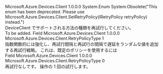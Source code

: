 <Type Name="RetryPolicyType" FullName="Microsoft.Azure.Devices.Client.RetryPolicyType">
  <TypeSignature Language="C#" Value="public enum RetryPolicyType" />
  <TypeSignature Language="ILAsm" Value=".class public auto ansi sealed RetryPolicyType extends System.Enum" />
  <TypeSignature Language="DocId" Value="T:Microsoft.Azure.Devices.Client.RetryPolicyType" />
  <TypeSignature Language="VB.NET" Value="Public Enum RetryPolicyType" />
  <TypeSignature Language="F#" Value="type RetryPolicyType = " />
  <AssemblyInfo>
    <AssemblyName>Microsoft.Azure.Devices.Client</AssemblyName>
    <AssemblyVersion>1.0.0.0</AssemblyVersion>
  </AssemblyInfo>
  <Base>
    <BaseTypeName>System.Enum</BaseTypeName>
  </Base>
  <Attributes>
    <Attribute>
      <AttributeName>System.Obsolete("This enum has been deprecated.  Please use Microsoft.Azure.Devices.Client.SetRetryPolicy(IRetryPolicy retryPolicy) instead.")</AttributeName>
    </Attribute>
  </Attributes>
  <Docs>
    <summary>
            DeviceClient でサポートされる方法の種類を再試行してください。
            </summary>
    <remarks>To be added.</remarks>
  </Docs>
  <Members>
    <Member MemberName="Exponential_Backoff_With_Jitter">
      <MemberSignature Language="C#" Value="Exponential_Backoff_With_Jitter" />
      <MemberSignature Language="ILAsm" Value=".field public static literal valuetype Microsoft.Azure.Devices.Client.RetryPolicyType Exponential_Backoff_With_Jitter = int32(1)" />
      <MemberSignature Language="DocId" Value="F:Microsoft.Azure.Devices.Client.RetryPolicyType.Exponential_Backoff_With_Jitter" />
      <MemberSignature Language="VB.NET" Value="Exponential_Backoff_With_Jitter" />
      <MemberSignature Language="F#" Value="Exponential_Backoff_With_Jitter = 1" Usage="Microsoft.Azure.Devices.Client.RetryPolicyType.Exponential_Backoff_With_Jitter" />
      <MemberType>Field</MemberType>
      <AssemblyInfo>
        <AssemblyName>Microsoft.Azure.Devices.Client</AssemblyName>
        <AssemblyVersion>1.0.0.0</AssemblyVersion>
      </AssemblyInfo>
      <ReturnValue>
        <ReturnType>Microsoft.Azure.Devices.Client.RetryPolicyType</ReturnType>
      </ReturnValue>
      <MemberValue>1</MemberValue>
      <Docs>
        <summary>
            指数関数的には強化し、再試行間隔と再試行の間隔で遅延をランダムな値を追加する再試行戦略。
            これは、既定のポリシーを使用するには
            </summary>
      </Docs>
    </Member>
    <Member MemberName="No_Retry">
      <MemberSignature Language="C#" Value="No_Retry" />
      <MemberSignature Language="ILAsm" Value=".field public static literal valuetype Microsoft.Azure.Devices.Client.RetryPolicyType No_Retry = int32(0)" />
      <MemberSignature Language="DocId" Value="F:Microsoft.Azure.Devices.Client.RetryPolicyType.No_Retry" />
      <MemberSignature Language="VB.NET" Value="No_Retry" />
      <MemberSignature Language="F#" Value="No_Retry = 0" Usage="Microsoft.Azure.Devices.Client.RetryPolicyType.No_Retry" />
      <MemberType>Field</MemberType>
      <AssemblyInfo>
        <AssemblyName>Microsoft.Azure.Devices.Client</AssemblyName>
        <AssemblyVersion>1.0.0.0</AssemblyVersion>
      </AssemblyInfo>
      <ReturnValue>
        <ReturnType>Microsoft.Azure.Devices.Client.RetryPolicyType</ReturnType>
      </ReturnValue>
      <MemberValue>0</MemberValue>
      <Docs>
        <summary>
            再試行なしです。  操作の 1 回の試行します。
            </summary>
      </Docs>
    </Member>
  </Members>
</Type>